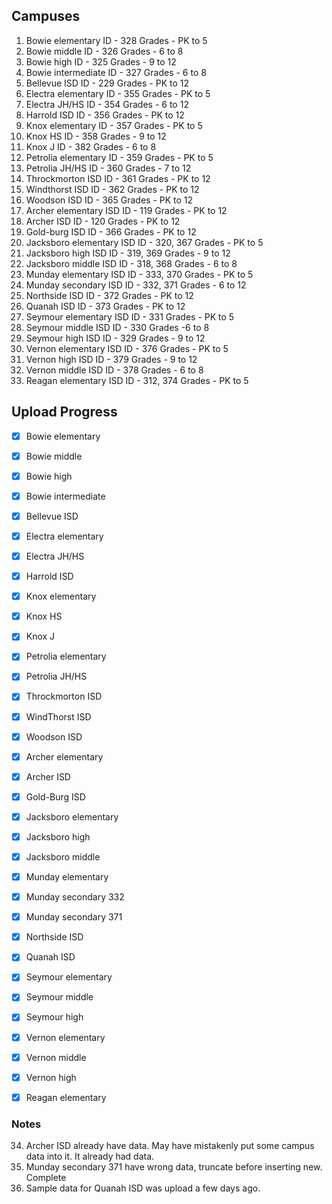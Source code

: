 ## Campuses
1. Bowie elementary 
	ID - 328
	Grades - PK to 5
2. Bowie middle
	ID - 326
	Grades - 6 to 8
3. Bowie high
	ID - 325
	Grades - 9 to 12
4. Bowie intermediate
	ID - 327
	Grades - 6 to 8
5. Bellevue ISD
	ID - 229
	Grades - PK to 12
6. Electra elementary
	ID - 355
	Grades - PK to 5
7. Electra JH/HS
	ID - 354
	Grades - 6 to 12
8. Harrold ISD
	ID - 356
	Grades - PK to 12
9. Knox elementary
	ID - 357
	Grades - PK to 5
10. Knox HS
	ID - 358
	Grades - 9 to 12
11. Knox J
	ID - 382
	Grades - 6 to 8
12. Petrolia elementary
	ID - 359
	Grades - PK to 5
13. Petrolia JH/HS
	ID - 360
	Grades - 7 to 12
14. Throckmorton ISD
	ID - 361
	Grades - PK to 12
15. Windthorst ISD
	ID - 362
	Grades - PK to 12
16. Woodson ISD
	ID - 365
	Grades - PK to 12
17. Archer elementary ISD
	ID - 119
	Grades - PK to 12
18. Archer ISD
	ID - 120
	Grades - PK to 12
19. Gold-burg ISD
	ID - 366
	Grades - PK to 12
20. Jacksboro elementary ISD
	ID - 320, 367
	Grades - PK to 5
21. Jacksboro high ISD
	ID - 319, 369
	Grades - 9 to 12
22. Jacksboro middle ISD
	ID - 318, 368
	Grades - 6 to 8
23. Munday elementary ISD
	ID - 333, 370
	Grades - PK to 5
24. Munday secondary ISD
	ID - 332, 371
	Grades - 6 to 12
25. Northside ISD
	ID - 372
	Grades - PK to 12
26. Quanah ISD
	ID - 373
	Grades - PK to 12
27. Seymour elementary ISD
	ID - 331
	Grades - PK to 5
28. Seymour middle ISD
	ID - 330
	Grades -6 to 8
29. Seymour high ISD
	ID - 329
	Grades - 9 to 12
30. Vernon elementary ISD
	ID - 376
	Grades - PK to 5
31. Vernon high ISD
	ID - 379
	Grades - 9 to 12
32. Vernon middle ISD
	ID - 378
	Grades - 6 to 8
33. Reagan elementary ISD
	ID - 312, 374
	Grades - PK to 5



## Upload Progress
- [x] Bowie elementary
- [x] Bowie middle
- [x] Bowie high
- [x] Bowie intermediate
- [x] Bellevue  ISD 
- [x] Electra elementary
- [x] Electra JH/HS
- [x] Harrold ISD
- [x] Knox elementary
- [x] Knox HS
- [x] Knox J
- [x] Petrolia elementary
- [x] Petrolia JH/HS
- [x] Throckmorton ISD
- [x] WindThorst ISD
- [x] Woodson ISD
- [x] Archer elementary
- [x] Archer ISD
- [x] Gold-Burg ISD
- [x] Jacksboro elementary
- [x] Jacksboro high
- [x] Jacksboro middle
- [x] Munday elementary
- [x] Munday secondary 332
- [x] Munday secondary 371
- [x] Northside ISD
- [x] Quanah ISD
- [x] Seymour elementary
- [x] Seymour middle
- [x] Seymour high
- [x] Vernon elementary
- [x] Vernon middle
- [x] Vernon high
- [x] Reagan elementary


### Notes
34. Archer ISD already have data. May have mistakenly put some campus data into it.
	It already had data.
35. Munday secondary 371 have wrong data, truncate before inserting new.
	Complete
36. Sample data for Quanah ISD was upload a few days ago.
